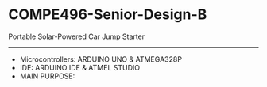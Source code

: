 # COMPE496-Senior-Design-B
Portable Solar-Powered Car Jump Starter 
***************************************
- Microcontrollers: ARDUINO UNO & ATMEGA328P
- IDE: ARDUINO IDE & ATMEL STUDIO
- MAIN PURPOSE: 
